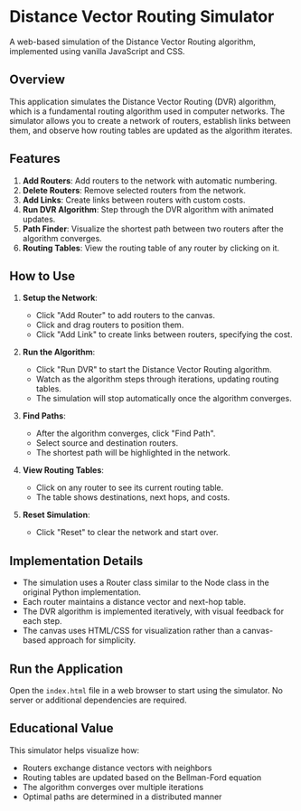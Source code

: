 # Distance Vector Routing Simulator

A web-based simulation of the Distance Vector Routing algorithm, implemented using vanilla JavaScript and CSS.

## Overview

This application simulates the Distance Vector Routing (DVR) algorithm, which is a fundamental routing algorithm used in computer networks. The simulator allows you to create a network of routers, establish links between them, and observe how routing tables are updated as the algorithm iterates.

## Features

1. **Add Routers**: Add routers to the network with automatic numbering.
2. **Delete Routers**: Remove selected routers from the network.
3. **Add Links**: Create links between routers with custom costs.
4. **Run DVR Algorithm**: Step through the DVR algorithm with animated updates.
5. **Path Finder**: Visualize the shortest path between two routers after the algorithm converges.
6. **Routing Tables**: View the routing table of any router by clicking on it.

## How to Use

1. **Setup the Network**:
   - Click "Add Router" to add routers to the canvas.
   - Click and drag routers to position them.
   - Click "Add Link" to create links between routers, specifying the cost.

2. **Run the Algorithm**:
   - Click "Run DVR" to start the Distance Vector Routing algorithm.
   - Watch as the algorithm steps through iterations, updating routing tables.
   - The simulation will stop automatically once the algorithm converges.

3. **Find Paths**:
   - After the algorithm converges, click "Find Path".
   - Select source and destination routers.
   - The shortest path will be highlighted in the network.

4. **View Routing Tables**:
   - Click on any router to see its current routing table.
   - The table shows destinations, next hops, and costs.

5. **Reset Simulation**:
   - Click "Reset" to clear the network and start over.

## Implementation Details

- The simulation uses a Router class similar to the Node class in the original Python implementation.
- Each router maintains a distance vector and next-hop table.
- The DVR algorithm is implemented iteratively, with visual feedback for each step.
- The canvas uses HTML/CSS for visualization rather than a canvas-based approach for simplicity.

## Run the Application

Open the `index.html` file in a web browser to start using the simulator. No server or additional dependencies are required.

## Educational Value

This simulator helps visualize how:
- Routers exchange distance vectors with neighbors
- Routing tables are updated based on the Bellman-Ford equation
- The algorithm converges over multiple iterations
- Optimal paths are determined in a distributed manner 